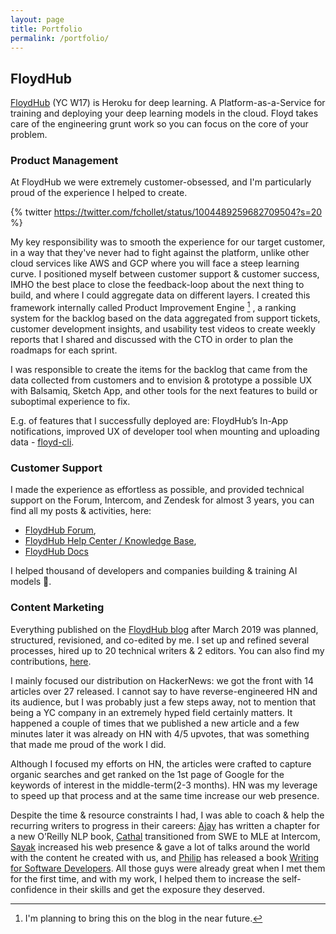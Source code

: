 ```yaml
---
layout: page
title: Portfolio
permalink: /portfolio/
---
```


## FloydHub

[FloydHub](https://www.floydhub.com/) (YC W17) is Heroku for deep learning. A Platform-as-a-Service for training and deploying your deep learning models in the cloud. Floyd takes care of the engineering grunt work so you can focus on the core of your problem.

### Product Management

At FloydHub we were extremely customer-obsessed, and I'm particularly proud of the experience I helped to create.

{% twitter https://twitter.com/fchollet/status/1004489259682709504?s=20 %}

My key responsibility was to smooth the experience for our target customer, in a way that they've never had to fight against the platform, unlike other cloud services like AWS and GCP where you will face a steep learning curve. I positioned myself between customer support & customer success, IMHO the best place to close the feedback-loop about the next thing to build, and where I could aggregate data on different layers. I created this framework internally called Product Improvement Engine [^1] , a ranking system for the backlog based on the data aggregated from support tickets, customer development insights, and usability test videos to create weekly reports that I shared and discussed with the CTO in order to plan the roadmaps for each sprint. 

I was responsible to create the items for the backlog that came from the data collected from customers and to envision & prototype a possible UX with Balsamiq, Sketch App, and other tools for the next features to build or suboptimal experience to fix.

E.g. of features that I successfully deployed are: FloydHub’s In-App notifications, improved UX of developer tool when mounting and uploading data - [floyd-cli](https://github.com/floydhub/floyd-cli).


### Customer Support

I made the experience as effortless as possible, and provided technical support on the Forum, Intercom, and Zendesk for almost 3 years, you can find all my posts & activities, here: 

- [FloydHub Forum](https://forum.floydhub.com/users/redeipirati/summary),
- [FloydHub Help Center / Knowledge Base](https://help.floydhub.com/en/),
- [FloydHub Docs](https://docs.floydhub.com/)

I helped thousand of developers and companies building & training AI models 🚀.


### Content Marketing

Everything published on the [FloydHub blog](https://blog.floydhub.com) after March 2019 was planned, structured, revisioned, and co-edited by me. I set up and refined several processes, hired up to 20 technical writers & 2 editors. You can also find my contributions, [here](https://blog.floydhub.com/author/alessio/).

I mainly focused our distribution on HackerNews: we got the front with 14 articles over 27 released. I cannot say to have reverse-engineered HN and its audience, but I was probably just a few steps away, not to mention that being a YC company in an extremely hyped field certainly matters. It happened a couple of times that we published a new article and a few minutes later it was already on HN with 4/5 upvotes, that was something that made me proud of the work I did.

Although I focused my efforts on HN, the articles were crafted to capture organic searches and get ranked on the 1st page of Google for the keywords of interest in the middle-term(2-3 months). HN was my leverage to speed up that process and at the same time increase our web presence.

Despite the time & resource constraints I had, I was able to coach & help the recurring writers to progress in their careers: [Ajay](https://blog.floydhub.com/author/ajay/) has written a chapter for a new O’Reilly NLP book, [Cathal](https://blog.floydhub.com/author/cathal/) transitioned from SWE to MLE at Intercom, [Sayak](https://sayak.dev/) increased his web presence & gave a lot of talks around the world with the content he created with us, and [Philip](https://philipkiely.com/) has released a book [Writing for Software Developers](https://philipkiely.com/wfsd/). All those guys were already great when I met them for the first time, and with my work, I helped them to increase the self-confidence in their skills and get the exposure they deserved.


[^1]: I'm planning to bring this on the blog in the near future.
